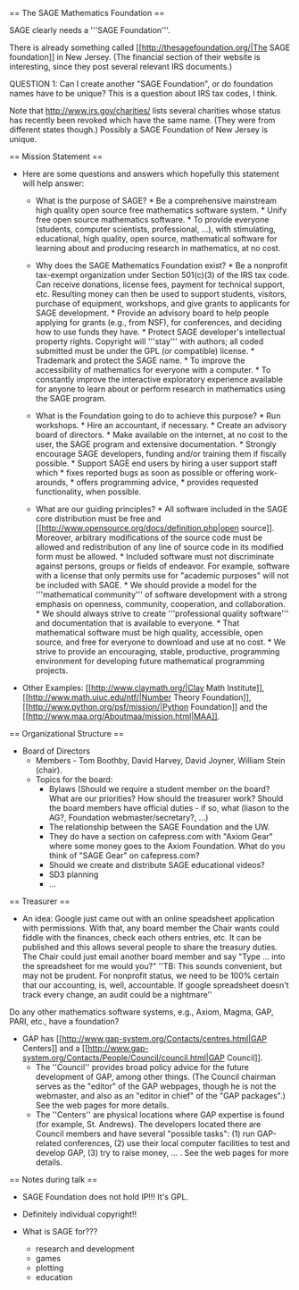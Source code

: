 == The SAGE Mathematics Foundation ==

SAGE clearly needs a '''SAGE Foundation'''. 

There is already something called [[http://thesagefoundation.org/|The SAGE foundation]] in New Jersey. (The financial section of their website is interesting, since they post several relevant IRS documents.)

   QUESTION 1: Can I create another "SAGE Foundation", or do foundation names have to be unique?  This is a question about IRS tax codes, I think. 

Note that http://www.irs.gov/charities/ lists several charities whose status has recently been revoked which have the same name. (They were from different states though.) Possibly a SAGE Foundation of New Jersey is unique.

== Mission Statement ==

 * Here are some questions and answers which hopefully this statement will help answer:

   * What is the purpose of SAGE?
         * Be a comprehensive mainstream high quality open source free mathematics software system.
         * Unify free open source mathematics software.
         * To provide everyone (students, computer scientists, professional, ...), with stimulating, educational, high quality, open source, mathematical software for learning about and producing research in mathematics, at no cost.

   * Why does the SAGE Mathematics Foundation exist? 
         * Be a nonprofit tax-exempt organization under Section 501(c)(3) of the IRS tax code.  Can receive donations, license fees, payment for technical support, etc.  Resulting money can then be used to support students, visitors, purchase of equipment, workshops, and give grants to applicants for SAGE development. 
         * Provide an advisory board to help people applying for grants (e.g., from NSF), for conferences, and deciding how to use funds they have. 
         * Protect SAGE developer's intellectual property rights.  Copyright will '''stay''' with authors; all coded submitted must be under the GPL (or compatible) license. 
         * Trademark and protect the SAGE name.
         * To improve the accessibility of mathematics for everyone with a computer. 
         * To constantly improve the interactive exploratory experience available for anyone to learn about or perform research in mathematics using the SAGE program.

   
   * What is the Foundation going to do to achieve this purpose?
         * Run workshops.
         * Hire an accountant, if necessary.
         * Create an advisory board of directors.
         * Make available on the internet, at no cost to the user, the SAGE program and extensive documentation.
         * Strongly encourage SAGE developers, funding and/or training them if fiscally possible.
         * Support SAGE end users by hiring a user support staff which
            * fixes reported bugs as soon as possible or offering work-arounds,
            * offers programming advice,
            * provides requested functionality, when possible.

   * What are our guiding principles? 
         * All software included in the SAGE core distribution must be free and [[http://www.opensource.org/docs/definition.php|open source]]. Moreover, arbitrary modifications of the source code must be allowed and redistribution of any line of source code in its modified form must be allowed. 
         * Included software must not discriminate against persons, groups or fields of endeavor. For example, software with a license that only permits use for "academic purposes" will not be included with SAGE.
         * We should provide a model for the '''mathematical community''' of software development with a strong emphasis on openness, community, cooperation, and collaboration.
         * We should always strive to create '''professional quality software''' and documentation that is available to everyone.
         * That mathematical software must be high quality, accessible, open source, and free for everyone to download and use at no cost.
         * We strive to provide an encouraging, stable, productive, programming environment for developing future mathematical programming projects.

 * Other Examples: [[http://www.claymath.org/|Clay Math Institute]], [[http://www.math.uiuc.edu/ntf/|Number Theory Foundation]], [[http://www.python.org/psf/mission/|Python Foundation]] and the [[http://www.maa.org/Aboutmaa/mission.html|MAA]].

== Organizational Structure ==

 * Board of Directors 
   * Members - Tom Boothby, David Harvey, David Joyner, William Stein (chair).
   * Topics for the board:
     * Bylaws (Should we require a student member on the board? What are our priorities? How should the treasurer work? Should the board members have official duties - if so, what (liason to the AG?, Foundation webmaster/secretary?, ...)
     * The relationship between the SAGE Foundation and the UW.
     * They do have a section on cafepress.com with "Axiom Gear" where some money goes to the Axiom Foundation. What do you think of "SAGE Gear" on cafepress.com?
     * Should we create and distribute SAGE educational videos?
     * SD3 planning
     * ...

== Treasurer ==

 * An idea: Google just came out with an online speadsheet application with permissions. With that, any board member the Chair wants could fiddle with the finances, check each others entries, etc. It can be published and this allows several people to share the treasury duties. The Chair could just email another board member and say "Type ... into the spreadsheet for me would you?" ''TB: This sounds convenient, but may not be prudent.  For nonprofit status, we need to be 100% certain that our accounting, is, well, accountable.  If google spreadsheet doesn't track every change, an audit could be a nightmare''

Do any other mathematics software systems, e.g., Axiom, Magma, GAP, PARI, etc., have a foundation?

 * GAP has [[http://www.gap-system.org/Contacts/centres.html|GAP Centers]] and a [[http://www.gap-system.org/Contacts/People/Council/council.html|GAP Council]]. 
   * The ''Council'' provides broad policy advice for the future development of GAP, among other things. (The Council chairman serves as the "editor" of the GAP webpages, though he is not the webmaster, and also as an "editor in chief" of the "GAP packages".) See the web pages for more details. 
   * The ''Centers'' are physical locations where GAP expertise is found (for example, St. Andrews). The developers located there are Council members and have several "possible tasks": (1) run GAP-related conferences, (2) use their local computer facilities to test and develop GAP, (3) try to raise money, ... . See the web pages for more details.

== Notes during talk ==

  * SAGE Foundation does not hold IP!!!  It's GPL.

  * Definitely individual copyright!!

  * What is SAGE for???
      - research and development
      - games
      - plotting
      - education
